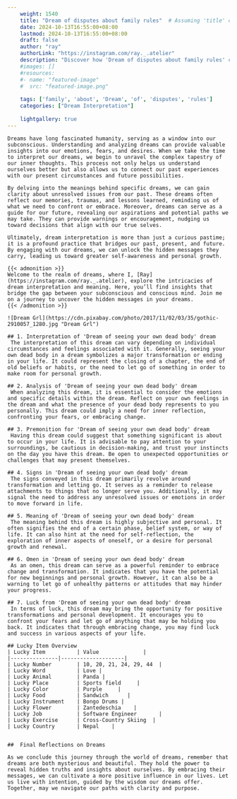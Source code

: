 ```yaml
---
    weight: 1540
    title: "Dream of disputes about family rules"  # Assuming 'title' column exists
    date: 2024-10-13T16:55:00+08:00
    lastmod: 2024-10-13T16:55:00+08:00
    draft: false
    author: "ray"
    authorLink: "https://instagram.com/ray._.atelier"
    description: "Discover how 'Dream of disputes about family rules' can interpret your future and uncover its significant meanings in your life."
    #images: []
    #resources:
    #- name: "featured-image"
    #  src: "featured-image.png"
    
    tags: ['family', 'about', 'Dream', 'of', 'disputes', 'rules']
    categories: ["Dream Interpretation"]
    
    lightgallery: true
---
```

    
    Dreams have long fascinated humanity, serving as a window into our subconscious. Understanding and analyzing dreams can provide valuable insights into our emotions, fears, and desires. When we take the time to interpret our dreams, we begin to unravel the complex tapestry of our inner thoughts. This process not only helps us understand ourselves better but also allows us to connect our past experiences with our present circumstances and future possibilities.
    
    By delving into the meanings behind specific dreams, we can gain clarity about unresolved issues from our past. These dreams often reflect our memories, traumas, and lessons learned, reminding us of what we need to confront or embrace. Moreover, dreams can serve as a guide for our future, revealing our aspirations and potential paths we may take. They can provide warnings or encouragement, nudging us toward decisions that align with our true selves.
    
    Ultimately, dream interpretation is more than just a curious pastime; it is a profound practice that bridges our past, present, and future. By engaging with our dreams, we can unlock the hidden messages they carry, leading us toward greater self-awareness and personal growth.
    
    {{< admonition >}}
    Welcome to the realm of dreams, where I, [Ray](https://instagram.com/ray._.atelier), explore the intricacies of dream interpretation and meaning. Here, you’ll find insights that bridge the gap between your subconscious and conscious mind. Join me on a journey to uncover the hidden messages in your dreams.
    {{< /admonition >}}
    
    ![Dream Grl](https://cdn.pixabay.com/photo/2017/11/02/03/35/gothic-2910057_1280.jpg "Dream Grl")
    
    ## 1. Interpretation of 'Dream of seeing your own dead body' dream
     The interpretation of this dream can vary depending on individual circumstances and feelings associated with it. Generally, seeing your own dead body in a dream symbolizes a major transformation or ending in your life. It could represent the closing of a chapter, the end of old beliefs or habits, or the need to let go of something in order to make room for personal growth.
    
    ## 2. Analysis of 'Dream of seeing your own dead body' dream
     When analyzing this dream, it is essential to consider the emotions and specific details within the dream. Reflect on your own feelings in the dream and what the presence of your dead body represents to you personally. This dream could imply a need for inner reflection, confronting your fears, or embracing change.
    
    ## 3. Premonition for 'Dream of seeing your own dead body' dream
     Having this dream could suggest that something significant is about to occur in your life. It is advisable to pay attention to your surroundings, be cautious in decision-making, and trust your instincts on the day you have this dream. Be open to unexpected opportunities or challenges that may present themselves.
    
    ## 4. Signs in 'Dream of seeing your own dead body' dream
     The signs conveyed in this dream primarily revolve around transformation and letting go. It serves as a reminder to release attachments to things that no longer serve you. Additionally, it may signal the need to address any unresolved issues or emotions in order to move forward in life.
    
    ## 5. Meaning of 'Dream of seeing your own dead body' dream
     The meaning behind this dream is highly subjective and personal. It often signifies the end of a certain phase, belief system, or way of life. It can also hint at the need for self-reflection, the exploration of inner aspects of oneself, or a desire for personal growth and renewal.
    
    ## 6. Omen in 'Dream of seeing your own dead body' dream
     As an omen, this dream can serve as a powerful reminder to embrace change and transformation. It indicates that you have the potential for new beginnings and personal growth. However, it can also be a warning to let go of unhealthy patterns or attitudes that may hinder your progress.
    
    ## 7. Luck from 'Dream of seeing your own dead body' dream
     In terms of luck, this dream may bring the opportunity for positive transformations and personal development. It encourages you to confront your fears and let go of anything that may be holding you back. It indicates that through embracing change, you may find luck and success in various aspects of your life.
    
    ## Lucky Item Overview
    | Lucky Item          | Value              |
    |---------------|--------------------|
    | Lucky Number        | 10, 20, 21, 24, 29, 44  |
    | Lucky Word          | Love |
    | Lucky Animal        | Panda |
    | Lucky Place         | Sports field     |
    | Lucky Color         | Purple     |
    | Lucky Food          | Sandwich      |
    | Lucky Instrument    | Bongo Drums |
    | Lucky Flower        | Zantedeschia    |
    | Lucky Job           | Software Engineer       |
    | Lucky Exercise      | Cross-Country Skiing  |
    | Lucky Country       | Nepal    |
    
    
    ##  Final Reflections on Dreams
    
    As we conclude this journey through the world of dreams, remember that dreams are both mysterious and beautiful. They hold the power to reveal hidden truths and insights about ourselves. By embracing their messages, we can cultivate a more positive influence in our lives. Let us live with intention, guided by the wisdom our dreams offer. Together, may we navigate our paths with clarity and purpose.
    